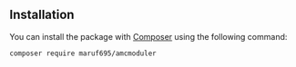 ## Installation

You can install the package with [Composer](http://getcomposer.org/) using the following command:
```bash
composer require maruf695/amcmoduler
```

